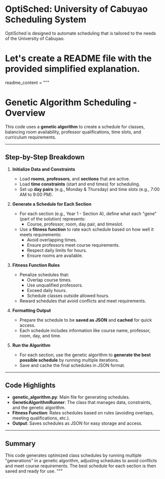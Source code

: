 # OptiSched: University of Cabuyao Scheduling System

OptiSched is designed to automate scheduling that is tailored to the needs of the University of Cabuyao.

# Let's create a README file with the provided simplified explanation.

readme_content = """

# Genetic Algorithm Scheduling - Overview

This code uses a **genetic algorithm** to create a schedule for classes, balancing room availability, professor qualifications, time slots, and curriculum requirements.

---

## Step-by-Step Breakdown

1. **Initialize Data and Constraints**

   - Load **rooms**, **professors**, and **sections** that are active.
   - Load **time constraints** (start and end times) for scheduling.
   - Set up **day pairs** (e.g., Monday & Thursday) and time slots (e.g., 7:00 AM to 9:00 PM).

2. **Generate a Schedule for Each Section**

   - For each section (e.g., Year 1 - Section A), define what each "gene" (part of the solution) represents:
     - Course, professor, room, day pair, and timeslot.
   - Use a **fitness function** to rate each schedule based on how well it meets requirements:
     - Avoid overlapping times.
     - Ensure professors meet course requirements.
     - Respect daily limits for hours.
     - Ensure rooms are available.

3. **Fitness Function Rules**

   - Penalize schedules that:
     - Overlap course times.
     - Use unqualified professors.
     - Exceed daily hours.
     - Schedule classes outside allowed hours.
   - Reward schedules that avoid conflicts and meet requirements.

4. **Formatting Output**

   - Prepare the schedule to be **saved as JSON** and **cached** for quick access.
   - Each schedule includes information like course name, professor, room, day, and time.

5. **Run the Algorithm**
   - For each section, use the genetic algorithm to **generate the best possible schedule** by running multiple iterations.
   - Save and cache the final schedules in JSON format.

---

## Code Highlights

- **genetic_algorithm.py**: Main file for generating schedules.
- **GeneticAlgorithmRunner**: The class that manages data, constraints, and the genetic algorithm.
- **Fitness Function**: Rates schedules based on rules (avoiding overlaps, meeting qualifications, etc.).
- **Output**: Saves schedules as JSON for easy storage and access.

---

## Summary

This code generates optimized class schedules by running multiple "generations" in a genetic algorithm, adjusting schedules to avoid conflicts and meet course requirements. The best schedule for each section is then saved and ready for use.
"""
